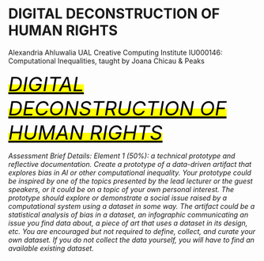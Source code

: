 # DIGITAL DECONSTRUCTION OF HUMAN RIGHTS

Alexandria Ahluwalia
UAL Creative Computing Institute
IU000146: Computational Inequalities, taught by Joana Chicau & Peaks

<mark><em>
  <a style="color:black;font-size:40px;" href="http://www.ddhr.cargo.site" target="_blank">DIGITAL DECONSTRUCTION OF HUMAN RIGHTS</a>
</em></mark>

  <i> Assessment Brief Details: Element 1 (50%): a technical prototype and reflective documentation. 
Create a prototype of a data-driven artifact that explores bias in AI or other computational inequality. Your prototype could be inspired by one of the topics presented by the lead lecturer or the guest speakers, or it could be on a topic of your own personal interest. The prototype should explore or demonstrate a social issue raised by a computational system using a dataset in some way. The artifact could be a statistical analysis of bias in a dataset, an infographic communicating an issue you find data about, a piece of art that uses a dataset in its design, etc. You are encouraged but not required to define, collect, and curate your own dataset. If you do not collect the data yourself, you will have to find an available existing dataset. 
  </i>
